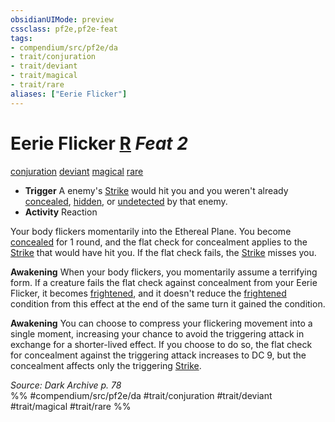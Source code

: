 ```yaml
---
obsidianUIMode: preview
cssclass: pf2e,pf2e-feat
tags:
- compendium/src/pf2e/da
- trait/conjuration
- trait/deviant
- trait/magical
- trait/rare
aliases: ["Eerie Flicker"]
---
```

# Eerie Flicker  [R](../../Rules/core-rulebook/chapter-9-playing-the-game.md#Actions "Reaction") *Feat 2*  
[conjuration](../../Rules/traits/conjuration.md)  [deviant](../../Rules/traits/deviant-da.md)  [magical](../../Rules/traits/magical.md)  [rare](../../Rules/traits/rare.md)  

- **Trigger** A enemy's [Strike](../../Rules/actions/strike.md) would hit you and you weren't already [concealed](../../Rules/conditions.md#Concealed), [hidden](../../Rules/conditions.md#Hidden), or [undetected](../../Rules/conditions.md#Undetected) by that enemy.
- **Activity** Reaction

Your body flickers momentarily into the Ethereal Plane. You become [concealed](../../Rules/conditions.md#Concealed) for 1 round, and the flat check for concealment applies to the [Strike](../../Rules/actions/strike.md) that would have hit you. If the flat check fails, the [Strike](../../Rules/actions/strike.md) misses you.

**Awakening** When your body flickers, you momentarily assume a terrifying form. If a creature fails the flat check against concealment from your Eerie Flicker, it becomes [frightened](../../Rules/conditions.md#Frightened), and it doesn't reduce the [frightened](../../Rules/conditions.md#Frightened) condition from this effect at the end of the same turn it gained the condition.

**Awakening** You can choose to compress your flickering movement into a single moment, increasing your chance to avoid the triggering attack in exchange for a shorter-lived effect. If you choose to do so, the flat check for concealment against the triggering attack increases to DC 9, but the concealment affects only the triggering [Strike](../../Rules/actions/strike.md).

*Source: Dark Archive p. 78*  
%% #compendium/src/pf2e/da #trait/conjuration #trait/deviant #trait/magical #trait/rare %%